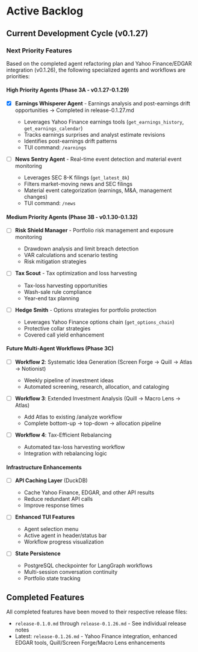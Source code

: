# Active Backlog

## Current Development Cycle (v0.1.27)

### Next Priority Features

Based on the completed agent refactoring plan and Yahoo Finance/EDGAR integration (v0.1.26), the following specialized agents and workflows are priorities:

#### High Priority Agents (Phase 3A - v0.1.27-0.1.29)

- [x] **Earnings Whisperer Agent** - Earnings analysis and post-earnings drift opportunities → Completed in release-0.1.27.md
  - Leverages Yahoo Finance earnings tools (`get_earnings_history`, `get_earnings_calendar`)
  - Tracks earnings surprises and analyst estimate revisions
  - Identifies post-earnings drift patterns
  - TUI command: `/earnings`

- [ ] **News Sentry Agent** - Real-time event detection and material event monitoring
  - Leverages SEC 8-K filings (`get_latest_8k`)
  - Filters market-moving news and SEC filings
  - Material event categorization (earnings, M&A, management changes)
  - TUI command: `/news`

#### Medium Priority Agents (Phase 3B - v0.1.30-0.1.32)

- [ ] **Risk Shield Manager** - Portfolio risk management and exposure monitoring
  - Drawdown analysis and limit breach detection
  - VAR calculations and scenario testing
  - Risk mitigation strategies

- [ ] **Tax Scout** - Tax optimization and loss harvesting
  - Tax-loss harvesting opportunities
  - Wash-sale rule compliance
  - Year-end tax planning

- [ ] **Hedge Smith** - Options strategies for portfolio protection
  - Leverages Yahoo Finance options chain (`get_options_chain`)
  - Protective collar strategies
  - Covered call yield enhancement

#### Future Multi-Agent Workflows (Phase 3C)

- [ ] **Workflow 2**: Systematic Idea Generation (Screen Forge → Quill → Atlas → Notionist)
  - Weekly pipeline of investment ideas
  - Automated screening, research, allocation, and cataloging

- [ ] **Workflow 3**: Extended Investment Analysis (Quill → Macro Lens → Atlas)
  - Add Atlas to existing /analyze workflow
  - Complete bottom-up → top-down → allocation pipeline

- [ ] **Workflow 4**: Tax-Efficient Rebalancing
  - Automated tax-loss harvesting workflow
  - Integration with rebalancing logic

#### Infrastructure Enhancements

- [ ] **API Caching Layer** (DuckDB)
  - Cache Yahoo Finance, EDGAR, and other API results
  - Reduce redundant API calls
  - Improve response times

- [ ] **Enhanced TUI Features**
  - Agent selection menu
  - Active agent in header/status bar
  - Workflow progress visualization

- [ ] **State Persistence**
  - PostgreSQL checkpointer for LangGraph workflows
  - Multi-session conversation continuity
  - Portfolio state tracking

## Completed Features

All completed features have been moved to their respective release files:
- `release-0.1.0.md` through `release-0.1.26.md` - See individual release notes
- Latest: `release-0.1.26.md` - Yahoo Finance integration, enhanced EDGAR tools, Quill/Screen Forge/Macro Lens enhancements
